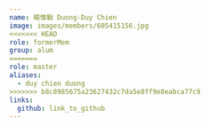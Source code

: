 ```yaml
---
name: 楊惟戰 Duong-Duy Chien 
image: images/members/605415156.jpg 
<<<<<<< HEAD
role: formerMem
group: alum
=======
role: master
aliases:
  - duy chien duong
>>>>>>> b8c8985675a23627432c7da5e8ff9e8eabca77c9
links:
  github: link_to_github 
---
```

